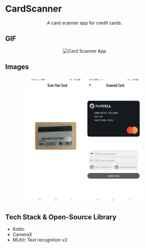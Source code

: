 # CardScanner 

<p align="center">
A card scanner app for credit cards.
</p>

## GIF
<p align="center">
  <img src="https://github.com/user-attachments/assets/a1ba3d95-21a6-45ad-84d9-564034f83e4c" alt="Card Scanner App" height="500px"/>
</p>

## Images
<p align="center">
    <img src="Screens/cardScannerScanning.jpg" alt="When scanning a card" height="400px"/>
    <img src="Screens/PaycellCard.jpg" alt="After the card is scanned"  height="400px"/>
</p>


## Tech Stack & Open-Source Library
- Kotlin
- CameraX
- MLKit: Text recognition v2

